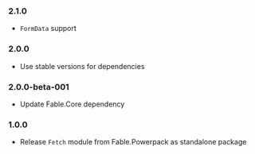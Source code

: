 ### 2.1.0

* `FormData` support

### 2.0.0

* Use stable versions for dependencies

### 2.0.0-beta-001

* Update Fable.Core dependency

### 1.0.0

* Release `Fetch` module from Fable.Powerpack as standalone package